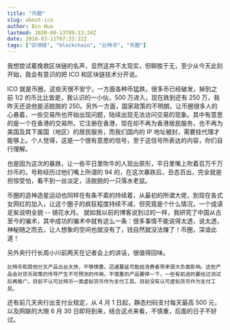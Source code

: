 ```yaml
---
title: "币圈"
slug: about-ico
author: Bin Hua
lastmod: 2020-08-13T09:13:24Z
date: 2018-03-11T07:33:22Z
tags: ["区块链", "blockchain", "比特币", "币圈"]
---
```


我想尝试着挽救区块链的名声，显然这并不太现实，但聊胜于无，至少从今天此刻开始，我会有意识的把 ICO 和区块链技术分开说。

ICO 就是币圈，这些天很不安宁，一方面各种币猛跌，很多币已经破发，掉到之前 1/2 的币比比皆是，我认识的一小伙，500 万进入，现在跌到还有 250 万，我昨天还说他是活脱脱的 250。另外一方面，国家政策的不明朗，让币圈很多人的心悬着，一些交易所也开始出现问题，陆续出现无法访问交易的现象。其中有意思的是一个在香港的交易所，它注册在香港，现在却不再为香港居民服务，也不再为美国及其下属国（地区）的居民服务，而我们国内的 IP 地址被封，需要挂代理才能够上。个人觉得，这是一个很有意思的信号，至于这信号所表达的内容，你们自行理解。

也是因为这次的暴跌，让一些平日里吹牛的人现出原形，平日里嘴上吹着百万千万炒币的，号称经历过他们嘴上所谓的 94 的，在这次暴跌后，丑态百出，完全就是担惊受怕，看不到一丝淡定，活脱脱的一只落水老鼠。

币圈的造神造星运动也同样在有条不紊的持续着，从最初的所谓大佬，到现在各式女网红的加入，让这个圈子的疯狂程度持续不减，但究竟是个什么情况，一个成语足矣说明全貌 -- 镜花水月。
就如我以前的博客说到过的一样，我研究了中国从古至今的骗术，其中成功的骗术中就有这么一条：很多事情不能说得太透，说太透，神秘随之而去，让人想象的空间也就没有了，钱自然就没法赚了！币圈，深谙此道！

另外央行行长周小川前两天在记者会上的讲话，很值得回味。

```
比特币和其他分叉产品出台太快，不够慎重。迅速蔓延可能给消费者带来很大负面影响。这些产品会对货币政策的传导产生不可预测的作用。不慎重的产品要停一下，一些有前途的要经过测试后再推广。目前不认可比特币一类虚拟货币作为支付工具，目前没有认可虚拟货币作为支付工具。
```

还有前几天央行出支付业规定，从 4 月 1 日起，静态扫码支付每天最高 500 元，以及网联的大限 6 月 30 日即将到来，结合这点来看，不慎重，后面的日子不好过。